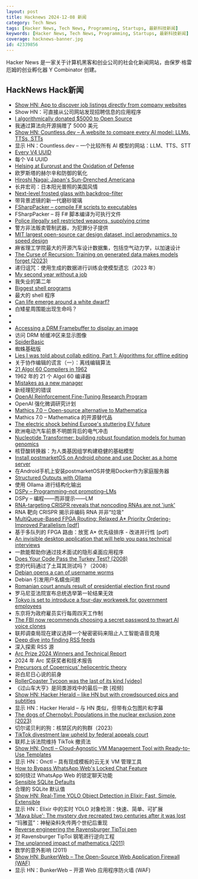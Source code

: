 ```yaml
---
layout: post
title: Hacknews 2024-12-08 新闻
category: Tech News
tags: [Hacker News, Tech News, Programming, Startups, 最新科技新闻]
keywords: [Hacker News, Tech News, Programming, Startups, 最新科技新闻]
coverage: hacknews-banner.jpg
id: 42339856
---
```


Hacker News 是一家关于计算机黑客和创业公司的社会化新闻网站，由保罗·格雷厄姆的创业孵化器 Y Combinator 创建。

## HackNews Hack新闻

- [Show HN: App to discover job listings directly from company websites](https://www.unlistedjobs.com/)
- Show HN：可直接从公司网站发现招聘信息的应用程序
- [I algorithmically donated $5000 to Open Source](https://kvinogradov.com/algo-sponsors/)
- 我通过算法向开源捐赠了 5000 美元
- [Show HN: Countless.dev – A website to compare every AI model: LLMs, TTSs, STTs](https://countless.dev/)
- 显示 HN：Countless.dev – 一个比较所有 AI 模型的网站：LLM、TTS、STT
- [Every V4 UUID](https://everyuuid.com/)
- 每个 V4 UUID
- [Helsing at Eurorust and the Oxidation of Defense](https://cafkafk.dev/p/eurorust-2024-helsing/)
- 欧罗斯塔的赫尔辛和防御的氧化
- [Hiroshi Nagai: Japan's Sun-Drenched Americana](https://www.tokyocowboy.co/articles/uy1r8j003qdvb4ozr4qgplhd3yujyn)
- 长井宏司：日本阳光普照的美国风情
- [Next-level frosted glass with backdrop-filter](https://www.joshwcomeau.com/css/backdrop-filter/)
- 带背景滤镜的新一代磨砂玻璃
- [FSharpPacker – compile F# scripts to executables](https://github.com/kant2002/FSharpPacker)
- FSharpPacker – 将 F# 脚本编译为可执行文件
- [Police illegally sell restricted weapons, supplying crime](https://www.cbsnews.com/news/police-selling-restricted-guns-posties/)
- 警方非法贩卖管制武器，为犯罪分子提供
- [MIT largest open-source car design dataset, incl aerodynamics, to speed design](https://news.mit.edu/2024/design-future-car-with-8000-design-options-1205)
- 麻省理工学院最大的开源汽车设计数据集，包括空气动力学，以加速设计
- [The Curse of Recursion: Training on generated data makes models forget (2023)](https://arxiv.org/abs/2305.17493)
- 递归诅咒：使用生成的数据进行训练会使模型遗忘（2023 年）
- [My second year without a job](https://shilin.ca/my-second-year-without-job/)
- 我失业的第二年
- [Biggest shell programs](https://github.com/oils-for-unix/oils/wiki/The-Biggest-Shell-Programs-in-the-World)
- 最大的 shell 程序
- [Can life emerge around a white dwarf?](https://www.centauri-dreams.org/2024/12/06/can-life-emerge-around-a-white-dwarf/)
- 白矮星周围能出现生命吗？
- [<dialog>: The Dialog Element](https://developer.mozilla.org/en-US/docs/Web/HTML/Element/dialog)
- <dialog>：对话框元素
- [Accessing a DRM Framebuffer to display an image](https://embear.ch/blog/drm-framebuffer)
- 访问 DRM 帧缓冲区来显示图像
- [SpiderBasic](https://www.spiderbasic.com/)
- 蜘蛛基础版
- [Lies I was told about collab editing, Part 1: Algorithms for offline editing](https://www.moment.dev/blog/lies-i-was-told-pt-1)
- 关于协作编辑的谎言（一）：离线编辑算法
- [21 Algol 60 Compilers in 1962](https://shape-of-code.com/2024/12/01/21-algol-60-compilers-in-1962/)
- 1962 年的 21 个 Algol 60 编译器
- [Mistakes as a new manager](https://terriblesoftware.org/2024/12/04/the-6-mistakes-youre-going-to-make-as-a-new-manager/)
- 新经理犯的错误
- [OpenAI Reinforcement Fine-Tuning Research Program](https://openai.com/form/rft-research-program/)
- OpenAI 强化微调研究计划
- [Mathics 7.0 – Open-source alternative to Mathematica](https://github.com/Mathics3/mathics-core/releases/tag/7.0.0)
- Mathics 7.0 – Mathematica 的开源替代品
- [The electric shock behind Europe's stuttering EV future](https://news.sky.com/story/the-electric-shock-behind-europes-stuttering-ev-future-and-how-china-has-leapfrogged-major-car-exporting-nations-13267440)
- 欧洲电动汽车前景不明朗背后的电气冲击
- [Nucleotide Transformer: building robust foundation models for human genomics](https://www.nature.com/articles/s41592-024-02523-z)
- 核苷酸转换器：为人类基因组学构建稳健的基础模型
- [Install postmarketOS on Android phone and use Docker as a home server](https://crackoverflow.com/docs/system_administration/containerization/install-docker-natively-on-android-phone-and-use-it-as-a-home-server/)
- 在Android手机上安装postmarketOS并使用Docker作为家庭服务器
- [Structured Outputs with Ollama](https://ollama.com/blog/structured-outputs)
- 使用 Ollama 进行结构化输出
- [DSPy – Programming–not prompting–LMs](https://dspy.ai/)
- DSPy – 编程——而非提示——LM
- [RNA-targeting CRISPR reveals that noncoding RNAs are not 'junk'](https://phys.org/news/2024-11-rna-crispr-reveals-hundreds-noncoding.html)
- RNA 靶向 CRISPR 揭示非编码 RNA 并非“垃圾”
- [MultiQueue-Based FPGA Routing: Relaxed A* Priority Ordering-Improved Parallelism [pdf]](https://www.eecg.utoronto.ca/~mcj/papers/2024.mqrouter.fpt.pdf)
- 基于多队列的 FPGA 路由：放宽 A* 优先级排序 - 改进并行性 [pdf]
- [An invisible desktop application that will help you pass technical interviews](https://github.com/ibttf/interview-coder)
- 一款能帮助你通过技术面试的隐形桌面应用程序
- [Does Your Code Pass the Turkey Test? (2008)](http://www.moserware.com/2008/02/does-your-code-pass-turkey-test.html)
- 您的代码通过了土耳其测试吗？（2008）
- [Debian opens a can of username worms](https://lwn.net/SubscriberLink/1000485/670ef0045e5e8a3e/)
- Debian 引发用户名蠕虫问题
- [Romanian court annuls result of presidential election first round](https://www.bbc.com/news/articles/cn4x2epppego)
- 罗马尼亚法院宣布总统选举第一轮结果无效
- [Tokyo is set to introduce a four-day workweek for government employees](https://www.cnn.com/2024/12/06/asia/tokyo-government-4-day-workweek-intl-hnk/index.html)
- 东京将为政府雇员实行每周四天工作制
- [The FBI now recommends choosing a secret password to thwart AI voice clones](https://arstechnica.com/ai/2024/12/your-ai-clone-could-target-your-family-but-theres-a-simple-defense/)
- 联邦调查局现在建议选择一个秘密密码来阻止人工智能语音克隆
- [Deep dive into finding RSS feeds](https://lighthouseapp.io/blog/deep-dive-finding-rss-feeds)
- 深入探索 RSS 源
- [Arc Prize 2024 Winners and Technical Report](https://arcprize.org/2024-results)
- 2024 年 Arc 奖获奖者和技术报告
- [Precursors of Copernicus' heliocentric theory](https://johncarlosbaez.wordpress.com/2024/12/07/martianus-capella/)
- 哥白尼日心说的前身
- [RollerCoaster Tycoon was the last of its kind [video]](https://www.youtube.com/watch?v=0JouTsMQsEA)
- 《过山车大亨》是同类游戏中的最后一款 [视频]
- [Show HN: Hacker Herald – like HN but with crowdsourced pics and subtitles](https://hackerherald.com/)
- 显示 HN：Hacker Herald – 与 HN 类似，但带有众包图片和字幕
- [The dogs of Chernobyl: Populations in the nuclear exclusion zone (2023)](https://www.science.org/doi/10.1126/sciadv.ade2537)
- 切尔诺贝利的狗：核禁区内的狗群（2023）
- [TikTok divestment law upheld by federal appeals court](https://www.cnbc.com/2024/12/06/tiktok-divestment-law-upheld-by-federal-appeals-court.html)
- 联邦上诉法院维持 TikTok 撤资法
- [Show HN: Onctl – Cloud-Agnostic VM Management Tool with Ready-to-Use Templates](https://github.com/cdalar/onctl)
- 显示 HN：Onctl – 具有现成模板的云无关 VM 管理工具
- [How to Bypass WhatsApp Web's Locked Chat Feature](https://lcat.dev/post.php?id=3cf8e1b9-e5e3-4a6d-af27-12720c5b2d54)
- 如何绕过 WhatsApp Web 的锁定聊天功能
- [Sensible SQLite Defaults](https://briandouglas.ie/sqlite-defaults/)
- 合理的 SQLite 默认值
- [Show HN: Real-Time YOLO Object Detection in Elixir: Fast, Simple, Extensible](https://github.com/poeticoding/yolo_elixir)
- 显示 HN：Elixir 中的实时 YOLO 对象检测：快速、简单、可扩展
- ['Maya blue': The mystery dye recreated two centuries after it was lost](https://www.aljazeera.com/features/2024/12/1/maya-blue-the-mystery-dye-recreated-two-centuries-after-it-was-lost)
- “玛雅蓝”：神秘染料失传两个世纪后重现
- [Reverse engineering the Ravensburger TipToi pen](https://github.com/entropia/tip-toi-reveng)
- 对 Ravensburger TipToi 钢笔进行逆向工程
- [The unplanned impact of mathematics (2011)](https://www.nature.com/articles/475166a)
- 数学的意外影响 (2011)
- [Show HN: BunkerWeb – The Open-Source Web Application Firewall (WAF)](https://github.com/bunkerity/bunkerweb)
- 显示 HN：BunkerWeb – 开源 Web 应用程序防火墙 (WAF)

